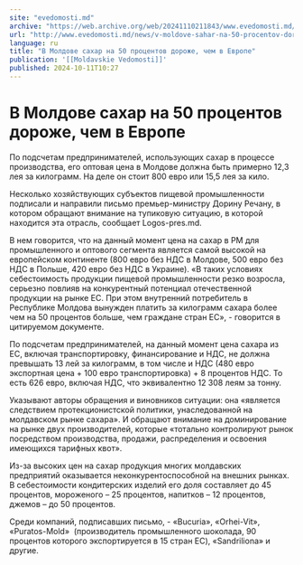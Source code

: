 ```yaml
---
site: "evedomosti.md"
archive: "https://web.archive.org/web/20241110211843/www.evedomosti.md/news/v-moldove-sahar-na-50-procentov-dorozhe-chem-v-evrope"
url: "http://www.evedomosti.md/news/v-moldove-sahar-na-50-procentov-dorozhe-chem-v-evrope"
language: ru
title: "В Молдове сахар на 50 процентов дороже, чем в Европе"
publication: '[[Moldavskie Vedomosti]]'
published: 2024-10-11T10:27
---
```


# В Молдове сахар на 50 процентов дороже, чем в Европе

По подсчетам предпринимателей, использующих сахар в процессе производства, его оптовая цена в Молдове должна быть примерно 12,3 лея за килограмм. На деле он стоит 800 евро или 15,5 лея за кило.

Несколько хозяйствующих субъектов пищевой промышленности подписали и направили письмо премьер-министру Дорину Речану, в котором обращают внимание на тупиковую ситуацию, в которой находится эта отрасль, сообщает Logos-pres.md.

В нем говорится, что на данный момент цена на сахар в РМ для промышленного и оптового сегмента является самой высокой на европейском континенте (800 евро без НДС в Молдове, 500 евро без НДС в Польше, 420 евро без НДС в Украине). «В таких условиях себестоимость продукции пищевой промышленности резко возросла, серьезно повлияв на конкурентный потенциал отечественной продукции на рынке ЕС. При этом внутренний потребитель в Республике Молдова вынужден платить за килограмм сахара более чем на 50 процентов больше, чем граждане стран ЕС», - говорится в цитируемом документе.

По подсчетам предпринимателей, на данный момент цена сахара из ЕС, включая транспортировку, финансирование и НДС, не должна превышать 13 лей за килограмм, в том числе и НДС (480 евро экспортная цена + 100 евро транспортировка) + 8 процентов НДС. То есть 626 евро, включая НДС, что эквивалентно 12 308 леям за тонну.

Указывают авторы обращения и виновников ситуации: она «является следствием протекционистской политики, унаследованной на молдавском рынке сахара». И обращают внимание на доминирование на рынке двух производителей, которые «тотально контролируют рынок посредством производства, продажи, распределения и освоения имеющихся тарифных квот».

Из-за высоких цен на сахар продукция многих молдавских предприятий оказывается неконкурентоспособной на внешних рынках. В себестоимости кондитерских изделий его доля составляет до 45 процентов, мороженого – 25 процентов, напитков – 12 процентов, джемов – до 50 процентов.

Среди компаний, подписавших письмо, - «Bucuria», «Orhei-Vit», «Puratos-Мold»  (производитель промышленного шоколада, 90 процентов которого экспортируется в 15 стран ЕС), «Sandriliona» и другие.